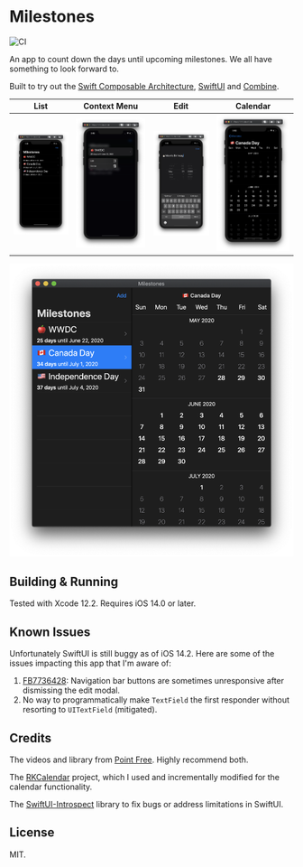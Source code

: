 # Milestones

![CI](https://github.com/jpsim/Milestones/workflows/CI/badge.svg)

An app to count down the days until upcoming milestones. We all have something to look forward to.

Built to try out the [Swift Composable Architecture][tca], [SwiftUI][swiftui] and [Combine][combine].

| List | Context Menu | Edit | Calendar |
| ---- | ------------ | ---- | -------- |
|![](images/iphone-1.png)|![](images/iphone-2.png)|![](images/iphone-3.png)|![](images/iphone-4.png)|

![](images/mac.png)

## Building & Running

Tested with Xcode 12.2. Requires iOS 14.0 or later.

## Known Issues

Unfortunately SwiftUI is still buggy as of iOS 14.2. Here are some of the issues impacting this app
that I'm aware of:

1. [FB7736428][FB7736428]: Navigation bar buttons are sometimes unresponsive after dismissing the edit modal.
2. No way to programmatically make `TextField` the first responder without resorting to `UITextField` (mitigated).

## Credits

The videos and library from [Point Free][point-free]. Highly recommend both.

The [RKCalendar][rkcalendar] project, which I used and incrementally modified for the calendar functionality.

The [SwiftUI-Introspect][introspect] library to fix bugs or address limitations in SwiftUI.

## License

MIT.

[tca]: https://github.com/pointfreeco/swift-composable-architecture
[swiftui]: https://developer.apple.com/xcode/swiftui/
[combine]: https://developer.apple.com/documentation/combine
[FB7736428]: https://gist.github.com/jpsim/9bea8715291850e0bc3c6042eee10db5
[point-free]: https://www.pointfree.co
[rkcalendar]: https://github.com/RaffiKian/RKCalendar
[introspect]: https://github.com/siteline/SwiftUI-Introspect
